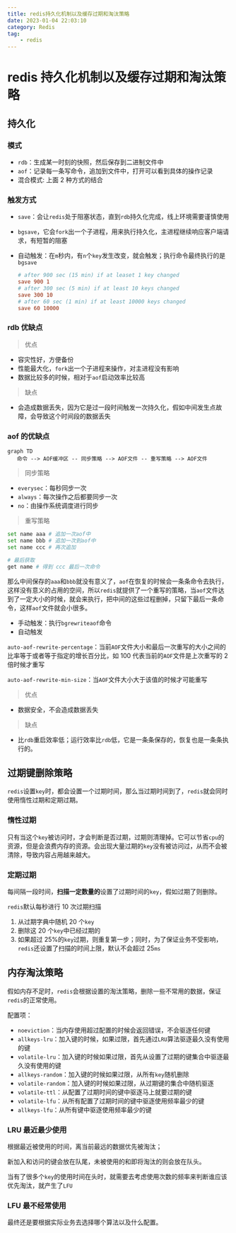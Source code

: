 ```yaml
---
title: redis持久化机制以及缓存过期和淘汰策略
date: 2023-01-04 22:03:10
category: Redis
tag:
    - redis
---
```


# redis 持久化机制以及缓存过期和淘汰策略

## 持久化

### 模式

-   `rdb`：生成某一时刻的快照，然后保存到二进制文件中
-   `aof`：记录每一条写命令，追加到文件中，打开可以看到具体的操作记录
-   混合模式: 上面 2 种方式的结合

### 触发方式

-   `save`：会让`redis`处于阻塞状态，直到`rdb`持久化完成，线上环境需要谨慎使用

-   `bgsave`，它会`fork`出一个子进程，用来执行持久化，主进程继续响应客户端请求，有短暂的阻塞

-   自动触发：在`m`秒内，有`n`个`key`发生改变，就会触发；执行命令最终执行的是`bgsave`

    ```ini
    # after 900 sec (15 min) if at leaset 1 key changed
    save 900 1
    # after 300 sec (5 min) if at least 10 keys changed
    save 300 10
    # after 60 sec (1 min) if at least 10000 keys changed
    save 60 10000
    ```

### rdb 优缺点

> 优点

-   容灾性好，方便备份
-   性能最大化，`fork`出一个子进程来操作，对主进程没有影响
-   数据比较多的时候，相对于`aof`启动效率比较高

> 缺点

-   会造成数据丢失，因为它是过一段时间触发一次持久化，假如中间发生点故障，会导致这个时间段的数据丢失

### aof 的优缺点

```mermaid
graph TD
   命令 --> AOF缓冲区 -- 同步策略 --> AOF文件 -- 重写策略 --> AOF文件
```

> 同步策略

-   `everysec`：每秒同步一次
-   `always`：每次操作之后都要同步一次
-   `no`：由操作系统调度进行同步

> 重写策略

```bash
set name aaa # 追加一次aof中
set name bbb # 追加一次到aof中
set name ccc # 再次追加

# 最后获取
get name # 得到 ccc 最后一次命令
```

那么中间保存的`aaa`和`bbb`就没有意义了，`aof`在恢复的时候会一条条命令去执行，这样没有意义的占用的空间，所以`redis`就提供了一个重写的策略，当`aof`文件达到了一定大小的时候，就会来执行，把中间的这些过程删掉，只留下最后一条命令，这样`aof`文件就会小很多。

-   手动触发：执行`bgrewriteaof`命令
-   自动触发

`auto-aof-rewrite-percentage`：当前`AOF`文件大小和最后一次重写的大小之间的比率等于或者等于指定的增长百分比，如 100 代表当前的`AOF`文件是上次重写的 2 倍时候才重写

`auto-aof-rewrite-min-size`：当`AOF`文件大小大于该值的时候才可能重写

> 优点

-   数据安全，不会造成数据丢失

> 缺点

-   比`rdb`重启效率低；运行效率比`rdb`低，它是一条条保存的，恢复也是一条条执行的。

## 过期键删除策略

`redis`设置`key`时，都会设置一个过期时间，那么当过期时间到了，`redis`就会同时使用惰性过期和定期过期。

### 惰性过期

只有当这个`key`被访问时，才会判断是否过期，过期则清理掉。它可以节省`cpu`的资源，但是会浪费内存的资源。会出现大量过期的`key`没有被访问过，从而不会被清除，导致内容占用越来越大。

### 定期过期

每间隔一段时间，**扫描一定数量的**设置了过期时间的`key`，假如过期了则删除。

`redis`默认每秒进行 10 次过期扫描

1.  从过期字典中随机 20 个`key`
2.  删除这 20 个`key`中已经过期的
3.  如果超过 25%的`key`过期，则重复第一步；同时，为了保证业务不受影响，`redis`还设置了扫描的时间上限，默认不会超过 25`ms`

## 内存淘汰策略

假如内存不足时，`redis`会根据设置的淘汰策略，删除一些不常用的数据，保证`redis`的正常使用。

配置项：

-   `noeviction`：当内存使用超过配置的时候会返回错误，不会驱逐任何键
-   `allkeys-lru`：加入键的时候，如果过限，首先通过`LRU`算法驱逐最久没有使用的键
-   `volatile-lru`：加入键的时候如果过限，首先从设置了过期的键集合中驱逐最久没有使用的键
-   `allkeys-random`：加入键的时候如果过限，从所有`key`随机删除
-   `volatile-random`：加入键的时候如果过限，从过期键的集合中随机驱逐
-   `volatile-ttl`：从配置了过期时间的键中驱逐马上就要过期的键
-   `volatile-lfu`：从所有配置了过期时间的键中驱逐使用频率最少的键
-   `allkeys-lfu`：从所有键中驱逐使用频率最少的键

### LRU 最近最少使用

根据最近被使用的时间，离当前最远的数据优先被淘汰；

新加入和访问的键会放在队尾，未被使用的和即将淘汰的则会放在队头。

当有了很多个`key`的使用时间在头时，就需要去考虑使用次数的频率来判断谁应该优先淘汰，就产生了`LFU`

### LFU 最不经常使用

最终还是要根据实际业务去选择哪个算法以及什么配置。
